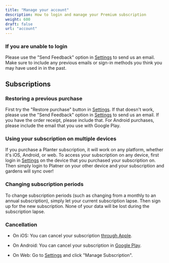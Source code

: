 ```yaml
---
title: "Manage your account"
description: How to login and manage your Premium subscription
weight: 600
draft: false
url: "account"
---
```


### If you are unable to login
Please use the "Send Feedback" option in [Settings](https://planter.garden/settings) to send us an
email. Make sure to include any previous emails or sign-in methods you think you may have used in
in the past.

## Subscriptions

### Restoring a previous purchase
First try the "Restore purchase" button in [Settings](https://planter.garden/settings). If that
doesn't work, please use the "Send Feedback" option in [Settings](https://planter.garden/settings)
to send us an email. If you have the order receipt, please include that. For Android purchases,
please include the email that you use with Google Play.

### Using your subscription on multiple devices
If you purchase a Planter subscription, it will work on any platform, whether it's iOS, Android, or web.
To access your subscription on any device, first login in [Settings](https://planter.garden/settings)
on the device that you purchased your subscription on. Then simply login to Platner on your other
device and your subscription and gardens will sync over!

### Changing subscription periods
To change subscription periods (such as changing from a monthly to an annual subscription), simply
let your current subscription lapse. Then sign up for the new subscription. None of your data will
be lost during the subscription lapse.

### Cancellation

- On iOS:
You can cancel your subscription [through Apple](https://support.apple.com/billing).

- On Android:
You can cancel your subscription in [Google Play](https://support.google.com/googleplay/answer/7018481?co=GENIE.Platform%3DAndroid&hl=en).

- On Web:
Go to [Settings](https://planter.garden/settings) and click "Manage Subscription".
